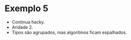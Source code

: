 # Exemplo 5

- Continua hacky.
- Aridade 2.
- Tipos são agrupados, mas algoritmos ficam espalhados.

<!-- A visão de cada algoritmo nunca é completa sem o resto do código -->

